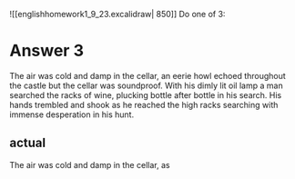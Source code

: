 ![[englishhomework1_9_23.excalidraw| 850]]
Do one of 3: 
# Answer 3
The air was cold and damp in the cellar, an eerie howl echoed throughout the castle but the cellar was soundproof. With his dimly lit oil lamp a man searched the racks of wine, plucking bottle after bottle in his search. His hands trembled and shook as he reached the high racks searching with immense desperation in his hunt.
## actual
The air was cold and damp in the cellar, as